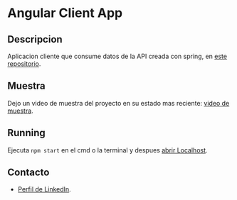 # Angular Client App

## Descripcion

Aplicacion cliente que consume datos de la API creada con spring, en [este repositorio](https://github.com/FacuConci21/suppliers-backend.git).

## Muestra

Dejo un video de muestra del proyecto en su estado mas reciente: [video de muestra](https://youtu.be/tEyrS0r6D_4).

## Running

Ejecuta `npm start` en el cmd o la terminal y despues [abrir Localhost](http://localhost:4200/).

## Contacto

- [Perfil de LinkedIn](https://www.linkedin.com/in/facundo-ignacio-conci-caceres/).
